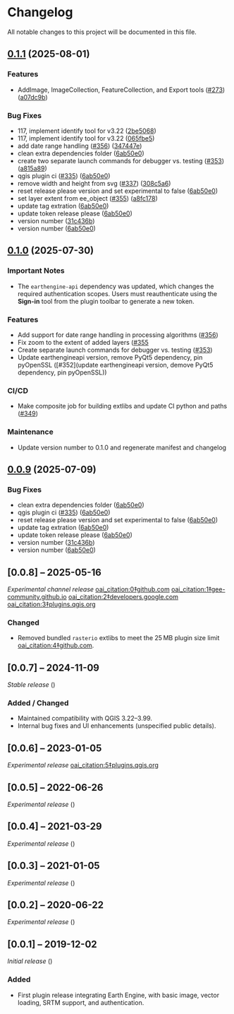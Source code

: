 # Changelog

All notable changes to this project will be documented in this file.

## [0.1.1](https://github.com/gee-community/qgis-earthengine-plugin/compare/v0.1.0...v0.1.1) (2025-08-01)


### Features

* AddImage, ImageCollection, FeatureCollection, and Export tools ([#273](https://github.com/gee-community/qgis-earthengine-plugin/issues/273)) ([a07dc9b](https://github.com/gee-community/qgis-earthengine-plugin/commit/a07dc9bd3778650c39ff3ef2c2af6e579e884647))


### Bug Fixes

* 117, implement identify tool for v3.22 ([2be5068](https://github.com/gee-community/qgis-earthengine-plugin/commit/2be5068db3f5b5ead0ee9262e1ad96c6d8d7c4d2))
* 117, implement identify tool for v3.22 ([065fbe5](https://github.com/gee-community/qgis-earthengine-plugin/commit/065fbe5ef486c711fa18e7b1c707fef5b7806346))
* add date range handling ([#356](https://github.com/gee-community/qgis-earthengine-plugin/issues/356)) ([347447e](https://github.com/gee-community/qgis-earthengine-plugin/commit/347447ec7c34ab4928d576eb984938cfb307fc6f))
* clean extra dependencies folder ([6ab50e0](https://github.com/gee-community/qgis-earthengine-plugin/commit/6ab50e08e44b7e6bdcb893760c3d1e5768399cf9))
* create two separate launch commands for debugger vs. testing ([#353](https://github.com/gee-community/qgis-earthengine-plugin/issues/353)) ([a815a89](https://github.com/gee-community/qgis-earthengine-plugin/commit/a815a8997f14e25c2beaa0fd112c55dc5164ef7c))
* qgis plugin ci ([#335](https://github.com/gee-community/qgis-earthengine-plugin/issues/335)) ([6ab50e0](https://github.com/gee-community/qgis-earthengine-plugin/commit/6ab50e08e44b7e6bdcb893760c3d1e5768399cf9))
* remove width and height from svg ([#337](https://github.com/gee-community/qgis-earthengine-plugin/issues/337)) ([308c5a6](https://github.com/gee-community/qgis-earthengine-plugin/commit/308c5a6a76e5ad3d667fe4c02e3cef396e905917))
* reset release please version and set experimental to false ([6ab50e0](https://github.com/gee-community/qgis-earthengine-plugin/commit/6ab50e08e44b7e6bdcb893760c3d1e5768399cf9))
* set layer extent from ee_object ([#355](https://github.com/gee-community/qgis-earthengine-plugin/issues/355)) ([a8fc178](https://github.com/gee-community/qgis-earthengine-plugin/commit/a8fc1786f8c45af1dd4a21e058d5557124fad92d))
* update tag extration ([6ab50e0](https://github.com/gee-community/qgis-earthengine-plugin/commit/6ab50e08e44b7e6bdcb893760c3d1e5768399cf9))
* update token release please ([6ab50e0](https://github.com/gee-community/qgis-earthengine-plugin/commit/6ab50e08e44b7e6bdcb893760c3d1e5768399cf9))
* version number ([31c436b](https://github.com/gee-community/qgis-earthengine-plugin/commit/31c436b9d219ecbd3c368b9e237f9e83b0d36cf0))
* version number ([6ab50e0](https://github.com/gee-community/qgis-earthengine-plugin/commit/6ab50e08e44b7e6bdcb893760c3d1e5768399cf9))

## [0.1.0](https://github.com/gee-community/qgis-earthengine-plugin/compare/v0.0.9...v0.1.0) (2025-07-30)

### Important Notes

* The `earthengine-api` dependency was updated, which changes the required authentication scopes.
  Users must reauthenticate using the **Sign-in** tool from the plugin toolbar to generate a new token.

### Features

* Add support for date range handling in processing algorithms ([#356](https://github.com/gee-community/qgis-earthengine-plugin/pull/356))
* Fix zoom to the extent of added layers ([#355](https://github.com/gee-community/qgis-earthengine-plugin/pull/355)
* Create separate launch commands for debugger vs. testing ([#353](https://github.com/gee-community/qgis-earthengine-plugin/pull/353))
* Update earthengineapi version, remove PyQt5 dependency, pin pyOpenSSL ([#352](update earthengineapi version, demove PyQt5 dependency, pin pyOpenSSL))

### CI/CD

* Make composite job for building extlibs and update CI python and paths ([#349](https://github.com/gee-community/qgis-earthengine-plugin/pull/349))


### Maintenance

* Update version number to 0.1.0 and regenerate manifest and changelog

## [0.0.9](https://github.com/gee-community/qgis-earthengine-plugin/compare/0.0.8...v0.0.9) (2025-07-09)


### Bug Fixes

* clean extra dependencies folder ([6ab50e0](https://github.com/gee-community/qgis-earthengine-plugin/commit/6ab50e08e44b7e6bdcb893760c3d1e5768399cf9))
* qgis plugin ci ([#335](https://github.com/gee-community/qgis-earthengine-plugin/issues/335)) ([6ab50e0](https://github.com/gee-community/qgis-earthengine-plugin/commit/6ab50e08e44b7e6bdcb893760c3d1e5768399cf9))
* reset release please version and set experimental to false ([6ab50e0](https://github.com/gee-community/qgis-earthengine-plugin/commit/6ab50e08e44b7e6bdcb893760c3d1e5768399cf9))
* update tag extration ([6ab50e0](https://github.com/gee-community/qgis-earthengine-plugin/commit/6ab50e08e44b7e6bdcb893760c3d1e5768399cf9))
* update token release please ([6ab50e0](https://github.com/gee-community/qgis-earthengine-plugin/commit/6ab50e08e44b7e6bdcb893760c3d1e5768399cf9))
* version number ([31c436b](https://github.com/gee-community/qgis-earthengine-plugin/commit/31c436b9d219ecbd3c368b9e237f9e83b0d36cf0))
* version number ([6ab50e0](https://github.com/gee-community/qgis-earthengine-plugin/commit/6ab50e08e44b7e6bdcb893760c3d1e5768399cf9))

## [0.0.8] – 2025-05-16
*Experimental channel release*  [oai_citation:0‡github.com](https://github.com/gee-community/qgis-earthengine-plugin) [oai_citation:1‡gee-community.github.io](https://gee-community.github.io/qgis-earthengine-plugin/) [oai_citation:2‡developers.google.com](https://developers.google.com/earth-engine/docs/release-notes) [oai_citation:3‡plugins.qgis.org](https://plugins.qgis.org/plugins/ee_plugin/)  
### Changed
- Removed bundled `rasterio` extlibs to meet the 25 MB plugin size limit  [oai_citation:4‡github.com](https://github.com/gee-community/qgis-earthengine-plugin/issues/275).

## [0.0.7] – 2024-11-09
*Stable release* ()  
### Added / Changed
- Maintained compatibility with QGIS 3.22–3.99.
- Internal bug fixes and UI enhancements (unspecified public details).

## [0.0.6] – 2023-01-05
*Experimental release*  [oai_citation:5‡plugins.qgis.org](https://plugins.qgis.org/plugins/ee_plugin/)

## [0.0.5] – 2022-06-26
*Experimental release* ()

## [0.0.4] – 2021-03-29
*Experimental release* ()

## [0.0.3] – 2021-01-05
*Experimental release* ()

## [0.0.2] – 2020-06-22
*Experimental release* ()

## [0.0.1] – 2019-12-02
*Initial release* ()  
### Added
- First plugin release integrating Earth Engine, with basic image, vector loading, SRTM support, and authentication.
